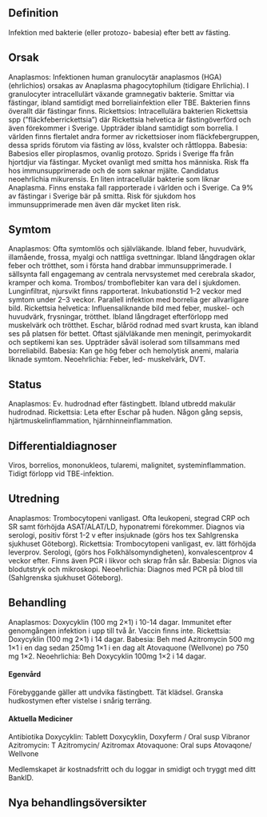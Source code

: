 ## Definition

Infektion med bakterie (eller protozo- babesia) efter bett av fästing.

## Orsak

Anaplasmos: Infektionen human granulocytär anaplasmos (HGA) (ehrlichios) orsakas av Anaplasma phagocytophilum (tidigare Ehrlichia). I granulocyter intracellulärt växande gramnegativ bakterie. Smittar via fästingar, ibland samtidigt med borreliainfektion eller TBE. Bakterien finns överallt där fästingar finns.
Rickettsios: Intracellulära bakterien Rickettsia spp (”fläckfeberrickettsia”) där Rickettsia helvetica är fästingöverförd och även förekommer i Sverige. Uppträder ibland samtidigt som borrelia. I världen finns flertalet andra former av rickettsioser inom fläckfebergruppen, dessa sprids förutom via fästing av löss, kvalster och råttloppa.
Babesia: Babesios eller piroplasmos, ovanlig protozo. Sprids i Sverige ffa från hjortdjur via fästingar. Mycket ovanligt med smitta hos människa. Risk ffa hos immunsupprimerade och de som saknar mjälte.
Candidatus neoehrlichia mikurensis. En liten intracellulär bakterie som liknar Anaplasma. Finns enstaka fall rapporterade i världen och i Sverige. Ca 9% av fästingar i Sverige bär på smitta. Risk för sjukdom hos immunsupprimerade men även där mycket liten risk.

## Symtom

Anaplasmos: Ofta symtomlös och självläkande. Ibland feber, huvudvärk, illamående, frossa, myalgi och nattliga svettningar. Ibland långdragen oklar feber och trötthet, som i första hand drabbar immunsupprimerade. I sällsynta fall engagemang av centrala nervsystemet med cerebrala skador, kramper och koma. Trombos/ tromboflebiter kan vara del i sjukdomen. Lunginfiltrat, njursvikt finns rapporterat. Inkubationstid 1–2 veckor med symtom under 2–3 veckor. Parallell infektion med borrelia ger allvarligare bild.
Rickettsia helvetica: Influensaliknande bild med feber, muskel- och huvudvärk, frysningar, trötthet. Ibland långdraget efterförlopp med muskelvärk och trötthet. Eschar, blåröd rodnad med svart krusta, kan ibland ses på platsen för bettet. Oftast självläkande men meningit, perimyokardit och septikemi kan ses. Uppträder såväl isolerad som tillsammans med borreliabild.
Babesia: Kan ge hög feber och hemolytisk anemi, malaria liknade symtom.
Neoehrlichia: Feber, led- muskelvärk, DVT.

## Status

Anaplasmos: Ev. hudrodnad efter fästingbett. Ibland utbredd makulär hudrodnad. Rickettsia: Leta efter Eschar på huden. Någon gång sepsis, hjärtmuskelinflammation, hjärnhinneinflammation.

## Differentialdiagnoser

Viros, borrelios, mononukleos, tularemi, malignitet, systeminflammation. Tidigt förlopp vid TBE-infektion.

## Utredning

Anaplasmos: Trombocytopeni vanligast. Ofta leukopeni, stegrad CRP och SR samt förhöjda ASAT/ALAT/LD, hyponatremi förekommer. Diagnos via serologi, positiv först 1-2 v efter insjuknade (görs hos tex Sahlgrenska sjukhuset Göteborg). Rickettsia: Trombocytopeni vanligast, ev. lätt förhöjda leverprov. Serologi, (görs hos Folkhälsomyndigheten), konvalescentprov 4 veckor efter. Finns även PCR i likvor och skrap från sår. Babesia: Dignos via blodutstryk och mikroskopi. Neoehrlichia: Diagnos med PCR på blod till (Sahlgrenska sjukhuset Göteborg).

## Behandling

Anaplasmos: Doxycyklin (100 mg 2×1) i 10-14 dagar. Immunitet efter genomgången infektion i upp till två år. Vaccin finns inte. Rickettsia: Doxycyklin (100 mg 2×1) i 14 dagar. Babesia: Beh med Azitromycin 500 mg 1×1 i en dag sedan 250mg 1×1 i en dag alt Atovaquone (Wellvone) po 750 mg 1×2. Neoehrlichia: Beh Doxycyklin 100mg 1×2 i 14 dagar.

#### Egenvård

Förebyggande gäller att undvika fästingbett. Tät klädsel. Granska hudkostymen efter vistelse i snårig terräng.

#### Aktuella Mediciner

Antibiotika
Doxycyklin: Tablett Doxycyklin, Doxyferm / Oral susp Vibranor
Azitromycin: T Azitromycin/ Azitromax
Atovaquone: Oral sups Atovaqone/ Wellvone


Medlemskapet är kostnadsfritt och du loggar in smidigt och tryggt med ditt BankID.

## Nya behandlingsöversikter

